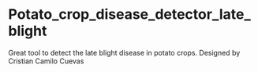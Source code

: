 # Potato_crop_disease_detector_late_blight
Great tool to detect the late blight disease in potato crops. Designed by Cristian Camilo Cuevas

